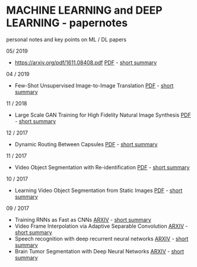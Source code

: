 # MACHINE LEARNING and DEEP LEARNING - papernotes
personal notes and key points on ML / DL papers

05/ 2019

- https://arxiv.org/pdf/1611.08408.pdf
 [PDF](https://arxiv.org/pdf/1611.08408.pdf) - [short summary](https://github.com/fgabel/MACHINE-LEARNING-and-DEEP-LEARNING-papernotes/blob/master/comments/Few-Shot%20Unsupervised%20Image-to-Image%20Translation.md)


04 / 2019

- Few-Shot Unsupervised Image-to-Image Translation
 [PDF](https://arxiv.org/abs/1905.01723) - [short summary](https://github.com/fgabel/MACHINE-LEARNING-and-DEEP-LEARNING-papernotes/blob/master/comments/Few-Shot%20Unsupervised%20Image-to-Image%20Translation.md)


11 / 2018

- Large Scale GAN Training for High Fidelity Natural Image Synthesis
 [PDF](https://arxiv.org/pdf/1809.11096v1.pdf) - [short summary](https://github.com/fgabel/MACHINE-LEARNING-and-DEEP-LEARNING-papernotes/blob/master/comments/Large%20Scale%20GAN%20Training%20for%20High%20Fidelity%20Natural%20Image%20Synthesis.md)

12 / 2017

- Dynamic Routing Between Capsules
 [PDF](https://arxiv.org/pdf/1710.09829.pdf) - [short summary](https://github.com/fgabel/MACHINE-LEARNING-and-DEEP-LEARNING-papernotes/blob/master/comments/Dynamic%20Routing%20Between%20Capsules.md)

11 / 2017

- Video Object Segmentation with Re-identification
 [PDF](https://arxiv.org/pdf/1708.00197.pdf) - [short summary](https://github.com/fgabel/MACHINE-LEARNING-and-DEEP-LEARNING-papernotes/blob/master/comments/Video%20Object%20Segmentation%20with%20Re-identification)


10 / 2017

- Learning Video Object Segmentation from Static Images
 [PDF](https://graphics.ethz.ch/~perazzif/masktrack/files/masktrack.pdf) - [short summary](https://github.com/fgabel/MACHINE-LEARNING-and-DEEP-LEARNING-papernotes/blob/master/comments/Learning%20Video%20Object%20Segmentation%20from%20Static%20Images.md)

09 / 2017
- Training RNNs as Fast as CNNs [ARXIV](https://arxiv.org/pdf/1709.02755.pdf) - [short summary](https://github.com/fgabel/MACHINE-LEARNING-and-DEEP-LEARNING-papernotes/blob/master/comments/Training%20RNNs%20as%20Fast%20as%20CNNs.md)
- Video Frame Interpolation via Adaptive Separable Convolution [ARXIV](https://arxiv.org/abs/1708.01692) - [short summary](https://github.com/fgabel/MACHINE-LEARNING-and-DEEP-LEARNING-papernotes/blob/master/comments/Video%20Frame%20Interpolation%20via%20Adaptive%20Separable%20Convolution.md)
- Speech recognition with deep recurrent neural networks [ARXIV](https://arxiv.org/abs/1303.5778) - [short summary](https://github.com/fgabel/MACHINE-LEARNING-and-DEEP-LEARNING-papernotes/blob/master/comments/speech-recognition-with-deep-recurrent-neural-networks.md)
- Brain Tumor Segmentation with Deep Neural Networks [ARXIV](https://arxiv.org/pdf/1505.03540.pdf) - [short summary](https://github.com/fgabel/MACHINE-LEARNING-and-DEEP-LEARNING-papernotes/blob/master/comments/Brain%20Tumor%20Segmentation%20with%20Deep%20Neural%20Networks.md)
